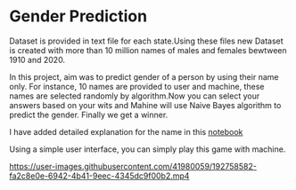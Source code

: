 # Gender Prediction
Dataset is provided in text file for each state.Using these files new Dataset is created with more than 10 million names of males and females bewtween 1910 and 2020.

In this project, aim was to predict gender of a person by using their name only. For instance, 10 names are provided to user and machine, these names are selected randomly by algorithm.Now you can select your answers based on your wits and Mahine will use Naive Bayes algorithm to predict the gender. Finally we get a winner.

I have added detailed explanation for the name in this [notebook](gender_prediction.ipynb)

Using a simple user interface, you can simply play this game with machine.




https://user-images.githubusercontent.com/41980059/192758582-fa2c8e0e-6942-4b41-9eec-4345dc9f00b2.mp4

